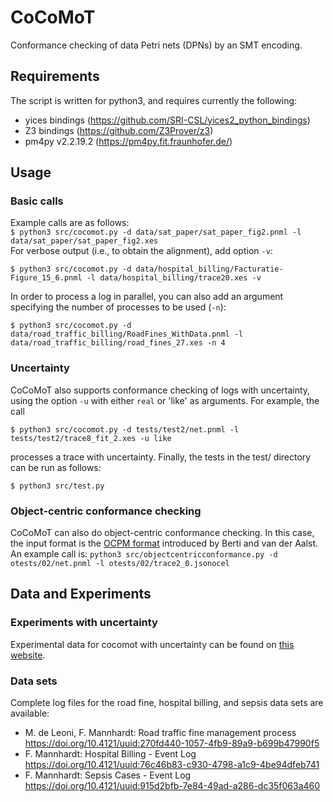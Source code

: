 # CoCoMoT
Conformance checking of data Petri nets (DPNs) by an SMT encoding.

## Requirements
The script is written for python3, and requires currently the following:
 * yices bindings (https://github.com/SRI-CSL/yices2_python_bindings)
 * Z3 bindings (https://github.com/Z3Prover/z3)
 * pm4py v2.2.19.2 (https://pm4py.fit.fraunhofer.de/)

## Usage

### Basic calls
Example calls are as follows:  
 `$ python3 src/cocomot.py -d data/sat_paper/sat_paper_fig2.pnml -l data/sat_paper/sat_paper_fig2.xes`  
For verbose output (i.e., to obtain the alignment), add option `-v`:  

 `$ python3 src/cocomot.py -d data/hospital_billing/Facturatie-Figure_15_6.pnml -l data/hospital_billing/trace20.xes -v`

In order to process a log in parallel, you can also add an argument specifying
the number of processes to be used (`-n`):  

 `$ python3 src/cocomot.py -d data/road_traffic_billing/RoadFines_WithData.pnml -l data/road_traffic_billing/road_fines_27.xes -n 4`

### Uncertainty
CoCoMoT also supports conformance checking of logs with uncertainty, using the 
option `-u` with either `real` or 'like' as arguments. For example, the call  

 `$ python3 src/cocomot.py -d tests/test2/net.pnml -l tests/test2/trace8_fit_2.xes -u like`  

processes a trace with uncertainty. Finally, the tests in the test/ directory
can be run as follows:  

 `$ python3 src/test.py`

### Object-centric conformance checking
CoCoMoT can also do object-centric conformance checking. In this case, the input format
is the [OCPM format](https://www.ocpm.info/) introduced by Berti and van der Aalst.
An example call is:
 `python3 src/objectcentricconformance.py -d otests/02/net.pnml -l otests/02/trace2_0.jsonocel`

## Data and Experiments

### Experiments with uncertainty
Experimental data for cocomot with uncertainty can be found on [this website](http://cl-informatik.uibk.ac.at/users/swinkler/cocomot/uncertainty).

### Data sets
Complete log files for the road fine, hospital billing, and sepsis data sets are
available:
  * M. de Leoni, F. Mannhardt: Road traffic fine management process
    https://doi.org/10.4121/uuid:270fd440-1057-4fb9-89a9-b699b47990f5
  * F. Mannhardt: Hospital Billing - Event Log
    https://doi.org/10.4121/uuid:76c46b83-c930-4798-a1c9-4be94dfeb741
  * F. Mannhardt: Sepsis Cases - Event Log
    https://doi.org/10.4121/uuid:915d2bfb-7e84-49ad-a286-dc35f063a460
